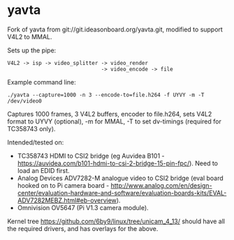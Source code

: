 # yavta
Fork of yavta from git://git.ideasonboard.org/yavta.git, modified to support V4L2 to MMAL.

Sets up the pipe:
```
V4L2 -> isp -> video_splitter -> video_render
                              -> video_encode -> file
```
Example command line:
```
./yavta --capture=1000 -n 3 --encode-to=file.h264 -f UYVY -m -T /dev/video0
```
Captures 1000 frames, 3 V4L2 buffers, encoder to file.h264, sets V4L2 format to UYVY (optional), -m for MMAL,
-T to set dv-timings (required for TC358743 only).

Intended/tested on:
- TC358743 HDMI to CSI2 bridge (eg Auvidea B101 - https://auvidea.com/b101-hdmi-to-csi-2-bridge-15-pin-fpc/). Need to load an EDID first.
- Analog Devices ADV7282-M analogue video to CSI2 bridge (eval board hooked on to Pi camera board - http://www.analog.com/en/design-center/evaluation-hardware-and-software/evaluation-boards-kits/EVAL-ADV7282MEBZ.html#eb-overview).
- Omnivision OV5647 (Pi V1.3 camera module).

Kernel tree https://github.com/6by9/linux/tree/unicam_4_13/ should have all the required drivers, and has overlays for the above.
